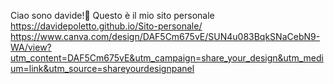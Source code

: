 Ciao sono davide!👋
Questo è il mio sito personale
https://davidepoletto.github.io/Sito-personale/
https://www.canva.com/design/DAF5Cm675vE/SUN4u083BqkSNaCebN9-WA/view?utm_content=DAF5Cm675vE&utm_campaign=share_your_design&utm_medium=link&utm_source=shareyourdesignpanel

